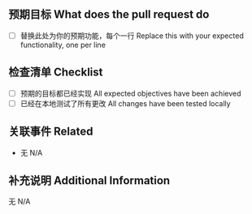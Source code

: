 <!-- 请注意，如果你的 PR 还未完工，请务必将 PR 标题开头附上 (WIP) 并将通过 PR 提交按钮侧的箭头提交为 "Draft" 状态以避免意外的合并，完成你的工作后，再将 PR 标记为 "Read for review"
    Please note that if your PR is not yet complete, be sure to start the PR title with (WIP) and submit it as a "Draft" to avoid accidental merging by using the arrow next to the PR submission button. 
    Once your work is finished, you can then mark the PR as "Ready for review." -->

## 预期目标 What does the pull request do
<!-- 请在此简要描写此 PR 的目标功能，完成后请勾选侧边的勾选框，如果功能仍在开发，请不要勾选
     Please briefly describe the target features of this PR. After completing, please check the checkbox on the side. If the feature is still in development, please do not check  -->

- [ ] 替换此处为你的预期功能，每个一行 Replace this with your expected functionality, one per line

## 检查清单 Checklist

- [ ] 预期的目标都已经实现 All expected objectives have been achieved
- [ ] 已经在本地测试了所有更改 All changes have been tested locally

## 关联事件 Related
<!-- 如果这个 PR 是为了完成/修复某个 Issue 或 Discussion, 请在此输入其可跳转编号或附上超链接，否则请填无
     If this PR is intended to complete/fix a specific Issue or Discussion, please enter its reference number or provide a hyperlink; otherwise, please write "N/A." -->

- 无 N/A

## 补充说明 Additional Information
<!-- 在此填写你想补充的其它信息，可以不必填写细致的文件更改情况，机器人会在你提交此 PR 后自动在后补充
     Please provide any additional information you would like to add here. 
     You do not need to provide detailed file change information, as the robot will automatically add that after you submit this pull request. -->

无 N/A

<!-- 以下部分将由 AI 自动生成 The following parts will be automatically generated by AI -->
